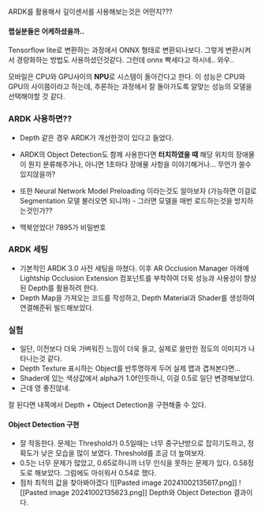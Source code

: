 ARDK를 활용해서 깊이센서를 사용해보는것은 어떤지???

#### 랩실분들은 어케하셨을까..
Tensorflow lite로 변환하는 과정에서 ONNX 형태로 변환되나보다. 그렇게 변환시켜서 경량화하는 방법도 사용하셨던것같다.
그런데 onnx 빡세다고 하시네.. 와우..

모바일은 CPU와 GPU사이의 **NPU**로 시스템이 돌아간다고 한다. 이 성능은 CPU와 GPU의 사이쯤이라고 하는데, 추론하는 과정에서 잘 돌아가도록 알맞는 성능의 모델을 선택해야할 것 같다.

### ARDK 사용하면??
- Depth 같은 경우 ARDK가 개선한것이 있다고 들었다.
- ARDK의 Object Detection도 함께 사용한다면 **터치하였을 때** 해당 위치의 장애물이 뭔지 분류해주거나, 아니면 1초마다 장애물 사항을 이야기해거나... 무언가 쓸수있지않을까?
- 또한 Neural Network Model Preloading 이라는것도 알아보자 (가능하면 이걸로 Segmentation 모델 불러오면 되니까) - 그러면 모델을 매번 로드하는것을 방지하는것인가??

- 맥북얻었다! 7895가 비밀번호
### ARDK 세팅
- 기본적인 ARDK 3.0 사전 세팅을 마쳤다. 이후 AR Occlusion Manager 아래에 Lightship Occlusion Extension 컴포넌트를 부착하여 더욱 성능과 사용성이 향상된 Depth를 활용하려 한다.
- Depth Map을 가져오는 코드를 작성하고, Depth Material과 Shader를 생성하여 연결해준뒤 빌드해보았다.
### 실험
- 일단, 이전보다 더욱 가벼워진 느낌이 더욱 들고, 실제로 쓸만한 정도의 이미지가 나타나는것 같다.
- Depth Texture 표시하는 Object를 반투명하게 두어 실제 맵과 겹쳐본다면...
- Shader에 있는 색상값에서 alpha가 1.0f인듯하니, 이걸 0.5로 일단 변경해보았다.
- 근데 영 좋진않네.

잘 된다면 내쪽에서 Depth + Object Detection을 구현해줄 수 있다.
#### Object Detection 구현
- 잘 작동한다. 문제는 Threshold가 0.5일때는 너무 중구난방으로 잡히기도하고, 정확도가 낮은 모습을 많이 보였다. Threshold를 조금 더 높여보자.
- 0.5는 너무 문제가 많았고, 0.65로하니까 너무 인식을 못하는 문제가 있다. 0.58정도로 해보았다. 그럼에도 아쉬워서 0.54로 했다.
- 점차 최적의 값을 찾아봐야겠다
![[Pasted image 20241002135617.png]]
![[Pasted image 20241002135623.png]]
Depth와 Object Detection 결과이다.